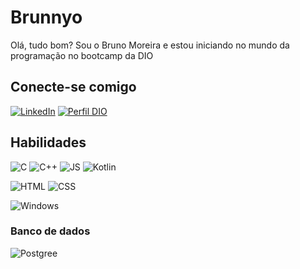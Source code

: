 # Brunnyo
Olá, tudo bom? Sou o Bruno Moreira e estou iniciando no mundo da programação no bootcamp da DIO

## Conecte-se comigo
[![LinkedIn](https://img.shields.io/badge/LinkedIn-000?style=for-the-badge&logo=linkedin&logoColor=0E76A8)](https://www.linkedin.com/in/brunohmoreira/)
[![Perfil DIO](https://img.shields.io/badge/-Perfil%20DIO-000?style=for-the-badge)](https://web.dio.me/users/brunnyo125/)

## Habilidades
![C](https://img.shields.io/badge/C-000?style=for-the-badge&logo=c&logoColor=white)
![C++](https://img.shields.io/badge/C++-000?style=for-the-badge&logo=cplusplus&logoColor=white)
![JS](https://img.shields.io/badge/JavaScript-000?style=for-the-badge&logo=javascript&logoColor=white)
![Kotlin](https://img.shields.io/badge/Kotlin-000?style=for-the-badge&logo=kotlin&logoColor=white)


![HTML](https://img.shields.io/badge/HTML5-000?style=for-the-badge&logo=html5&logoColor=white)
![CSS](https://img.shields.io/badge/CSS3-000?style=for-the-badge&logo=css3&logoColor=white)

![Windows](https://img.shields.io/badge/Windows-000?style=for-the-badge&logo=windows&logoColor=2CA5E0)


### Banco de dados
![Postgree](https://img.shields.io/badge/PostgreSQL-000?style=for-the-badge&logo=postgresql&logoColor=whit)
